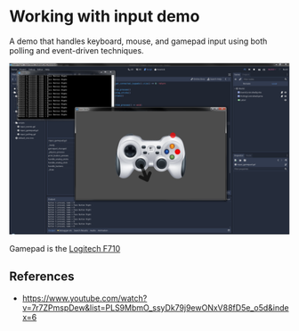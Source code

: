 # Working with input demo
A demo that handles keyboard, mouse, and gamepad input using both polling and event-driven techniques.

![Screenshot](screenshot.png "Screenshot")

Gamepad is the [Logitech F710](https://www.logitechg.com/en-us/products/gamepads/f710-wireless-gamepad.html)

## References
* https://www.youtube.com/watch?v=7r7ZPmspDew&list=PLS9MbmO_ssyDk79j9ewONxV88fD5e_o5d&index=6
